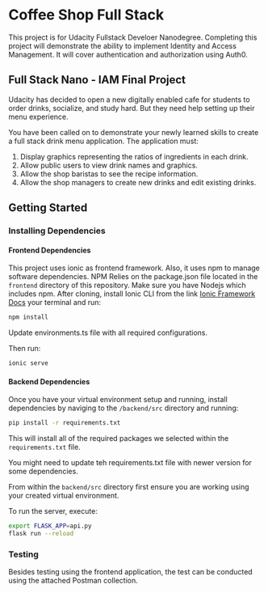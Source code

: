 # Coffee Shop Full Stack

This project is for Udacity Fullstack Develoer Nanodegree. Completing this project will demonstrate the ability to implement Identity and Access Management. It will cover authentication and authorization using Auth0.

## Full Stack Nano - IAM Final Project

Udacity has decided to open a new digitally enabled cafe for students to order drinks, socialize, and study hard. But they need help setting up their menu experience.

You have been called on to demonstrate your newly learned skills to create a full stack drink menu application. The application must:

1) Display graphics representing the ratios of ingredients in each drink.
2) Allow public users to view drink names and graphics.
3) Allow the shop baristas to see the recipe information.
4) Allow the shop managers to create new drinks and edit existing drinks.

## Getting Started

### Installing Dependencies

#### Frontend Dependencies
This project uses ionic as frontend framework. Also, it uses npm to manage software dependencies. NPM Relies on the package.json file located in the `frontend` directory of this repository. Make sure you have Nodejs which includes npm. After cloning, install Ionic CLI from the link [Ionic Framework Docs](https://ionicframework.com/docs/installation/cliopen) your terminal and run:

```bash
npm install
```
Update environments.ts file with all required configurations.

Then run:
```bash
ionic serve
```


#### Backend Dependencies

Once you have your virtual environment setup and running, install dependencies by naviging to the `/backend/src` directory and running:

```bash
pip install -r requirements.txt
```

This will install all of the required packages we selected within the `requirements.txt` file.

You might need to update teh requirements.txt file with newer version for some dependencies.

From within the `backend/src` directory first ensure you are working using your created virtual environment.

To run the server, execute:

```bash
export FLASK_APP=api.py
flask run --reload
```

### Testing
Besides testing using the frontend application, the test can be conducted using the attached Postman collection.